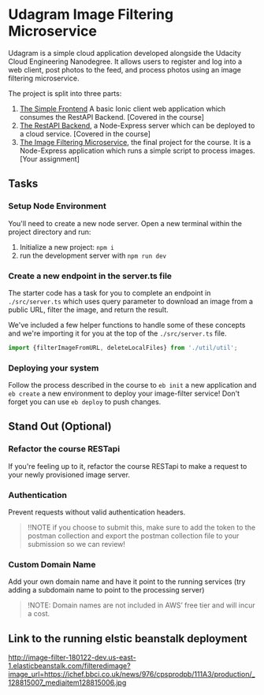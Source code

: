 # Udagram Image Filtering Microservice

Udagram is a simple cloud application developed alongside the Udacity Cloud Engineering Nanodegree. It allows users to register and log into a web client, post photos to the feed, and process photos using an image filtering microservice.

The project is split into three parts:
1. [The Simple Frontend](https://github.com/udacity/cloud-developer/tree/master/course-02/exercises/udacity-c2-frontend)
A basic Ionic client web application which consumes the RestAPI Backend. [Covered in the course]
2. [The RestAPI Backend](https://github.com/udacity/cloud-developer/tree/master/course-02/exercises/udacity-c2-restapi), a Node-Express server which can be deployed to a cloud service. [Covered in the course]
3. [The Image Filtering Microservice](https://github.com/udacity/cloud-developer/tree/master/course-02/project/image-filter-starter-code), the final project for the course. It is a Node-Express application which runs a simple script to process images. [Your assignment]

## Tasks

### Setup Node Environment

You'll need to create a new node server. Open a new terminal within the project directory and run:

1. Initialize a new project: `npm i`
2. run the development server with `npm run dev`

### Create a new endpoint in the server.ts file

The starter code has a task for you to complete an endpoint in `./src/server.ts` which uses query parameter to download an image from a public URL, filter the image, and return the result.

We've included a few helper functions to handle some of these concepts and we're importing it for you at the top of the `./src/server.ts`  file.

```typescript
import {filterImageFromURL, deleteLocalFiles} from './util/util';
```

### Deploying your system

Follow the process described in the course to `eb init` a new application and `eb create` a new environment to deploy your image-filter service! Don't forget you can use `eb deploy` to push changes.

## Stand Out (Optional)

### Refactor the course RESTapi

If you're feeling up to it, refactor the course RESTapi to make a request to your newly provisioned image server.

### Authentication

Prevent requests without valid authentication headers.
> !!NOTE if you choose to submit this, make sure to add the token to the postman collection and export the postman collection file to your submission so we can review!

### Custom Domain Name

Add your own domain name and have it point to the running services (try adding a subdomain name to point to the processing server)
> !NOTE: Domain names are not included in AWS’ free tier and will incur a cost.

## Link to the running elstic beanstalk deployment
http://image-filter-180122-dev.us-east-1.elasticbeanstalk.com/filteredimage?image_url=https://ichef.bbci.co.uk/news/976/cpsprodpb/111A3/production/_128815007_mediaitem128815006.jpg